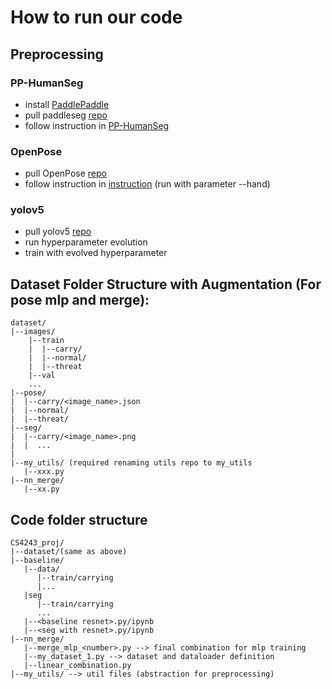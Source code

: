# How to run our code
## Preprocessing
### PP-HumanSeg
- install [PaddlePaddle](https://github.com/PaddlePaddle/Paddle)
- pull paddleseg [repo](https://github.com/PaddlePaddle/PaddleSeg)
- follow instruction in [PP-HumanSeg](https://github.com/PaddlePaddle/PaddleSeg/tree/release/2.6/contrib/PP-HumanSeg)
### OpenPose
- pull OpenPose [repo](https://github.com/CMU-Perceptual-Computing-Lab/openpose.git)
- follow instruction in [instruction](https://github.com/CMU-Perceptual-Computing-Lab/openpose/blob/master/README.md) (run with parameter --hand)
### yolov5
- pull yolov5 [repo](https://github.com/ultralytics/yolov5)
- run hyperparameter evolution
- train with evolved hyperparameter
## Dataset Folder Structure with Augmentation (For pose mlp and merge):
```
dataset/
|--images/
    |--train
    |  |--carry/
    |  |--normal/
    |  |--threat
    |--val
    ...
|--pose/
|  |--carry/<image_name>.json
|  |--normal/
|  |--threat/
|--seg/ 
|  |--carry/<image_name>.png
|  |  ...
|   
|--my_utils/ (required renaming utils repo to my_utils
   |--xxx.py
|--nn_merge/
   |--xx.py
```
## Code folder structure
```
CS4243_proj/
|--dataset/(same as above)
|--baseline/
   |--data/
      |--train/carrying
      |...
   |seg
      |--train/carrying
      ...
   |--<baseline resnet>.py/ipynb
   |--<seg with resnet>.py/ipynb
|--nn_merge/
   |--merge_mlp_<number>.py --> final combination for mlp training
   |--my_dataset_1.py --> dataset and dataloader definition
   |--linear_combination.py
|--my_utils/ --> util files (abstraction for preprocessing)

```
